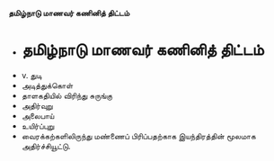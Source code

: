 **தமிழ்நாடு மாணவர் கணினித் திட்டம்**
- # தமிழ்நாடு மாணவர் கணினித் திட்டம்
- v. துடி
- அடித்துக்கொள்
- தாளகதியில் விரிந்து சுருங்கு
- அதிர்வுறு
- அலைபாய்
- உயிர்ப்புறு
- வைரக்கற்களிலிருந்து மண்ணைப் பிரிப்பதற்காக இயந்திரத்தின் மூலமாக அதிர்ச்சியூட்டு.

